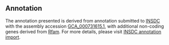 

Annotation
----------

The annotation presented is derived from annotation submitted to
[INSDC](http://www.insdc.org) with the assembly accession
[GCA\_000731615.1](http://www.ebi.ac.uk/ena/data/view/GCA_000731615.1),
with additional non-coding genes derived from
[Rfam](http://rfam.xfam.org/). For more details, please visit [INSDC
annotation
import](http://ensemblgenomes.org/info/data/insdc_annotation).
